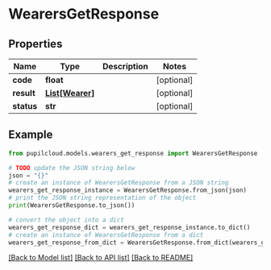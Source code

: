 # WearersGetResponse


## Properties

Name | Type | Description | Notes
------------ | ------------- | ------------- | -------------
**code** | **float** |  | [optional] 
**result** | [**List[Wearer]**](Wearer.md) |  | [optional] 
**status** | **str** |  | [optional] 

## Example

```python
from pupilcloud.models.wearers_get_response import WearersGetResponse

# TODO update the JSON string below
json = "{}"
# create an instance of WearersGetResponse from a JSON string
wearers_get_response_instance = WearersGetResponse.from_json(json)
# print the JSON string representation of the object
print(WearersGetResponse.to_json())

# convert the object into a dict
wearers_get_response_dict = wearers_get_response_instance.to_dict()
# create an instance of WearersGetResponse from a dict
wearers_get_response_from_dict = WearersGetResponse.from_dict(wearers_get_response_dict)
```
[[Back to Model list]](../README.md#documentation-for-models) [[Back to API list]](../README.md#documentation-for-api-endpoints) [[Back to README]](../README.md)


